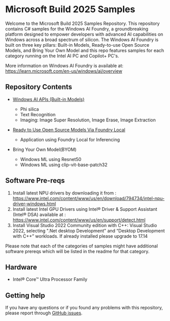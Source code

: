 # Microsoft Build 2025 Samples

Welcome to the Microsoft Build 2025 Samples Repository. This repository contains C# samples for the Windows AI Foundry, a groundbreaking platform designed to empower developers with advanced AI capabilities on Windows across a broad spectrum of silicon. The Windows AI Foundry is built on three key pillars: Built-in Models, Ready-to-use Open Source Models, and Bring Your Own Model and this repo features samples for each category running on the Intel AI PC and Copilot+ PC's.

More information on Windows AI Foundry is available at: https://learn.microsoft.com/en-us/windows/ai/overview

## Repository Contents

   - [Windows AI APIs (Built-in Models)](https://github.com/intel/Microsoft-Build2025-Samples/tree/main/WindowsAI-Apis)
      - Phi silica  
      - Text Recognition
      - Imaging: Image Super Resolution, Image Erase, Image Extraction

   - [Ready to Use Open Source Models Via Foundry Local](https://github.com/intel/Microsoft-Build2025-Samples/tree/main/FoundryLocalApp)
      - Application using Foundry Local for Inferencing

   - Bring Your Own Model(BYOM)
      - Windows ML using Resnet50 
      - Windows ML using clip-vit-base-patch32 

## Software Pre-reqs
1. Install latest NPU drivers by downloading it from : https://www.intel.com/content/www/us/en/download/794734/intel-npu-driver-windows.html
2. Install latest Intel GPU Drivers using Intel® Driver & Support Assistant (Intel® DSA) available at : https://www.intel.com/content/www/us/en/support/detect.html
3. Install Visual Studio 2022 Community edition with C++: Visual Studio 2022, selecting  ".Net desktop Development" and “Desktop Development with C++” workloads. If already installed please upgrade to 17.14

Please note that each of the categories of samples might have additional software prereqs which will be listed in the readme for that category.

## Hardware
- Intel® Core™ Ultra Processor Family

##  Getting help

If you have any questions or if you found any problems with this repository, please report through [GitHub issues](https://github.com/intel/Microsoft-Build2025-Samples/issues).


